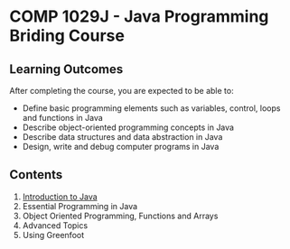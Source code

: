 # COMP 1029J - Java Programming Briding Course

## Learning Outcomes
After completing the course, you are expected to be able to:

- Define basic programming elements such as variables, control, loops and functions in Java
- Describe object-oriented programming concepts in Java
- Describe data structures and data abstraction in Java
- Design, write and debug computer programs in Java

## Contents
1. [Introduction to Java](./01_introduction_to_java.md)
2. Essential Programming in Java
3. Object Oriented Programming, Functions and Arrays
4. Advanced Topics
5. Using Greenfoot
